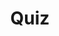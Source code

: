 ---
title: "Quiz"
passing_percentage: 70
layout: "test"
type: "test"
questions:
  - id: "q1"
    text: "What type of application architecture does the BookInfo application represent?"
    type: "single-answer"
    marks: 2
    options:
      - id: "a"
        text: "Monolithic application"
      - id: "b"
        text: "Polyglot composition of microservices"
        is_correct: true
      - id: "c"
        text: "Single-language distributed system"
  - id: "q2"
    text: "What are the requirements for automatic sidecar injection in Istio? (Select all that apply)"
    type: "multiple-answers"
    marks: 2
    options:
      - id: "a"
        text: "Kubernetes API server supporting admissionregistration APIs"
        is_correct: true
      - id: "b"
        text: "Namespace labeled with istio-injection=enabled"
        is_correct: true
      - id: "c"
        text: "Manual proxy configuration in each pod"
  - id: "q3"
    text: "What command is used to enable automatic sidecar injection for a namespace?" 
    type: "short_answer" 
    marks: 2
    correct_answer: "kubectl label namespace default istio-injection=enabled" 
---
